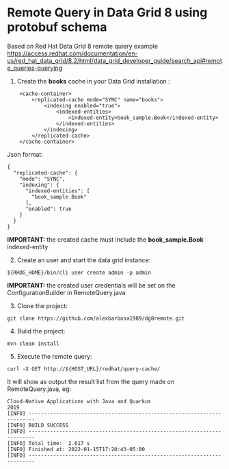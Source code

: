 # Remote Query in Data Grid 8 using protobuf schema

Based on Red Hat Data Grid 8 remote quiery example https://access.redhat.com/documentation/en-us/red_hat_data_grid/8.2/html/data_grid_developer_guide/search_api#remote_queries-querying


1. Create the **books** cache in your Data Grid installation :
~~~
    <cache-container>
        <replicated-cache mode="SYNC" name="books">
            <indexing enabled="true">
                <indexed-entities>
                    <indexed-entity>book_sample.Book</indexed-entity>
                </indexed-entities>
            </indexing>
        </replicated-cache>
    </cache-container>
~~~

Json format:
~~~
{
  "replicated-cache": {
    "mode": "SYNC",
    "indexing": {
      "indexed-entities": [
        "book_sample.Book"
      ],
      "enabled": true
    }
  }
}
~~~
**IMPORTANT:** the created cache must include the **book_sample.Book** indexed-entity

2. Create an user and start the data grid instance:
~~~
${RHDG_HOME}/bin/cli user create admin -p admin 
~~~
**IMPORTANT:** the created user credentials will be set on the ConfigurationBuilder in RemoteQuery.java 

3. Clone the project:
~~~
git clone https://github.com/alexbarbosa1989/dg8remote.git
~~~

4. Build the project:
~~~
mvn clean install
~~~

5. Execute the remote query:
~~~
curl -X GET http://${HOST_URL}/redhat/query-cache/
~~~

It will show as output the result list  from the query made on RemoteQuery.java, eg:
~~~
Cloud-Native Applications with Java and Quarkus
2019
[INFO] ------------------------------------------------------------------------
[INFO] BUILD SUCCESS
[INFO] ------------------------------------------------------------------------
[INFO] Total time:  2.617 s
[INFO] Finished at: 2022-01-15T17:20:43-05:00
[INFO] ------------------------------------------------------------------------
~~~


